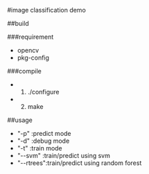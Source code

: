 #image classification demo

##build

###requirement
- opencv
- pkg-config

###compile

- 1. ./configure
- 2. make

##usage
- "-p"      :predict mode
- "-d"      :debug mode
- "-t"      :train mode
- "--svm"   :train/predict using svm
- "--rtrees":train/predict using random forest


